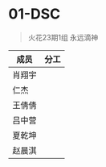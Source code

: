 # 01-DSC
> 火花23期1组 永远滴神

| 成员   | 分工 |
| ------ | ---- |
| 肖翔宇 |      |
| 仁杰   |      |
| 王倩倩 |      |
| 吕中营 |      |
| 夏乾坤 |      |
| 赵晨淇 |      |
